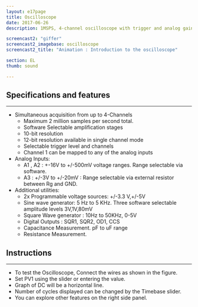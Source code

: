 ```yaml
---
layout: e17page
title: Oscilloscope
date: 2017-06-26
description: 1MSPS, 4-channel oscilloscope with trigger and analog gain

screencast2: "giffer"
screencast2_imagebase: oscilloscope
screencast2_title: "Animation : Introduction to the oscilloscope"

section: EL
thumb: sound

---
```



## Specifications and features
---
* Simultaneous acquisition from up to 4-Channels
  * Maximum 2 million samples per second total.
  * Software Selectable amplification stages
  * 10-bit resolution
  * 12-bit resolution available in single channel mode
  * Selectable trigger level and channels
  * Channel 1 can be mapped to any of the analog inputs
* Analog Inputs:
  * A1 , A2 : +-16V to +/-500mV voltage ranges. Range selectable via software.
  * A3 : +/-3V to +/-20mV : Range selectable via external resistor between Rg and GND.
* Additional utilities:  
  * 2x Programmable voltage sources: +/-3.3 V,+/-5V
  * Sine wave generator: 5 Hz to 5 KHz. Three software selectable amplitude levels 3V,1V,80mV
  * Square Wave generator : 10Hz to 50KHz, 0-5V
  * Digital Outputs : SQR1, SQR2, OD1, CCS
  * Capacitance Measurement. pF to uF range
  * Resistance Measurement.

## Instructions
___
- To test the Oscilloscope, Connect the wires  as shown in the figure.
- Set PV1 using the slider or entering the value.
- Graph of DC will be a horizontal line.
- Number of cycles displayed can be changed by the Timebase slider.
- You can explore other features on the right side panel.



